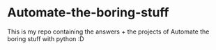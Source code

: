 # Automate-the-boring-stuff

This is my repo containing the answers + the projects of Automate the boring stuff with python :D
